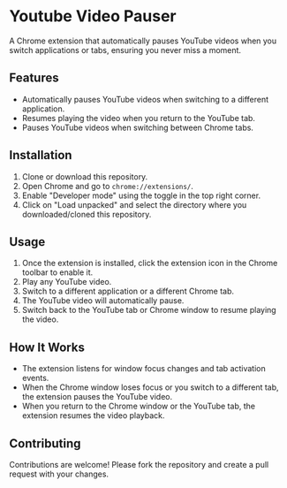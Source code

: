 # Youtube Video Pauser

A Chrome extension that automatically pauses YouTube videos when you switch applications or tabs, ensuring you never miss a moment.

## Features

- Automatically pauses YouTube videos when switching to a different application.
- Resumes playing the video when you return to the YouTube tab.
- Pauses YouTube videos when switching between Chrome tabs.

## Installation

1. Clone or download this repository.
2. Open Chrome and go to `chrome://extensions/`.
3. Enable "Developer mode" using the toggle in the top right corner.
4. Click on "Load unpacked" and select the directory where you downloaded/cloned this repository.

## Usage

1. Once the extension is installed, click the extension icon in the Chrome toolbar to enable it.
2. Play any YouTube video.
3. Switch to a different application or a different Chrome tab.
4. The YouTube video will automatically pause.
5. Switch back to the YouTube tab or Chrome window to resume playing the video.

## How It Works

- The extension listens for window focus changes and tab activation events.
- When the Chrome window loses focus or you switch to a different tab, the extension pauses the YouTube video.
- When you return to the Chrome window or the YouTube tab, the extension resumes the video playback.

## Contributing

Contributions are welcome! Please fork the repository and create a pull request with your changes.
